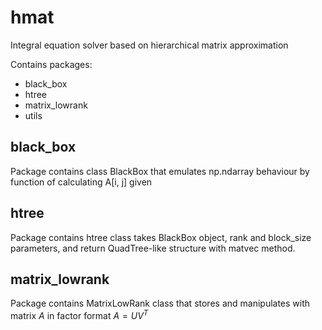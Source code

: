 # hmat
Integral equation solver based on hierarchical matrix approximation

Contains packages:
* black_box
* htree
* matrix_lowrank
* utils

## black_box
Package contains class BlackBox that emulates np.ndarray behaviour by function of calculating A[i, j] given

## htree
Package contains htree class takes BlackBox object, rank and block_size parameters, and return QuadTree-like structure with matvec method.

## matrix_lowrank
Package contains MatrixLowRank class that stores and manipulates with matrix $A$ in factor format $A=UV^T$
